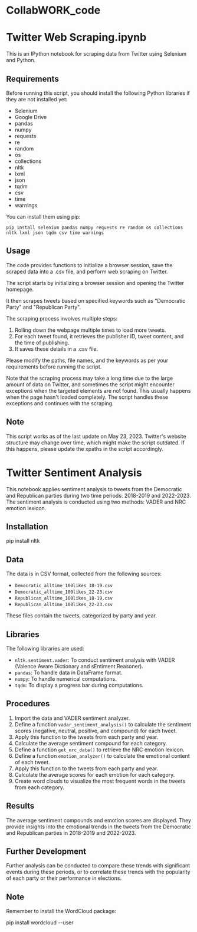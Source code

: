 # CollabWORK_code

# Twitter Web Scraping.ipynb

This is an IPython notebook for scraping data from Twitter using Selenium and Python. 

## Requirements
Before running this script, you should install the following Python libraries if they are not installed yet:
- Selenium 
- Google Drive
- pandas
- numpy
- requests
- re
- random
- os
- collections
- nltk
- lxml
- json
- tqdm
- csv
- time
- warnings

You can install them using pip:
```
pip install selenium pandas numpy requests re random os collections nltk lxml json tqdm csv time warnings
```

## Usage

The code provides functions to initialize a browser session, save the scraped data into a .csv file, and perform web scraping on Twitter. 

The script starts by initializing a browser session and opening the Twitter homepage. 

It then scrapes tweets based on specified keywords such as "Democratic Party" and "Republican Party". 

The scraping process involves multiple steps:
1. Rolling down the webpage multiple times to load more tweets.
2. For each tweet found, it retrieves the publisher ID, tweet content, and the time of publishing.
3. It saves these details in a .csv file.

Please modify the paths, file names, and the keywords as per your requirements before running the script. 

Note that the scraping process may take a long time due to the large amount of data on Twitter, and sometimes the script might encounter exceptions when the targeted elements are not found. This usually happens when the page hasn't loaded completely. The script handles these exceptions and continues with the scraping.


## Note
This script works as of the last update on May 23, 2023. Twitter's website structure may change over time, which might make the script outdated. If this happens, please update the xpaths in the script accordingly. 


# Twitter Sentiment Analysis

This notebook applies sentiment analysis to tweets from the Democratic and Republican parties during two time periods: 
2018-2019 and 2022-2023. 
The sentiment analysis is conducted using two methods: VADER and NRC emotion lexicon.

## Installation

pip install nltk


## Data

The data is in CSV format, collected from the following sources:

- `Democratic_alltime_100likes_18-19.csv`
- `Democratic_alltime_100likes_22-23.csv`
- `Republican_alltime_100likes_18-19.csv`
- `Republican_alltime_100likes_22-23.csv`

These files contain the tweets, categorized by party and year.

## Libraries

The following libraries are used:

- `nltk.sentiment.vader`: To conduct sentiment analysis with VADER (Valence Aware Dictionary and sEntiment Reasoner).
- `pandas`: To handle data in DataFrame format.
- `numpy`: To handle numerical computations.
- `tqdm`: To display a progress bar during computations.

## Procedures

1. Import the data and VADER sentiment analyzer.
2. Define a function `vadar_sentiment_analysis()` to calculate the sentiment scores (negative, neutral, positive, and compound) for each tweet.
3. Apply this function to the tweets from each party and year.
4. Calculate the average sentiment compound for each category.
5. Define a function `get_nrc_data()` to retrieve the NRC emotion lexicon.
6. Define a function `emotion_analyzer()` to calculate the emotional content of each tweet.
7. Apply this function to the tweets from each party and year.
8. Calculate the average scores for each emotion for each category.
9. Create word clouds to visualize the most frequent words in the tweets from each category.

## Results

The average sentiment compounds and emotion scores are displayed. They provide insights into the emotional trends in the tweets from the Democratic and Republican parties in 2018-2019 and 2022-2023.

## Further Development

Further analysis can be conducted to compare these trends with significant events during these periods, or to correlate these trends with the popularity of each party or their performance in elections.

## Note

Remember to install the WordCloud package:

pip install wordcloud --user
